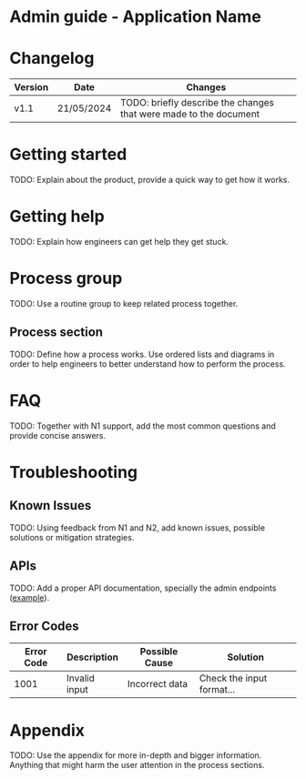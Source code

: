 # Admin guide - Application Name

# Changelog

| Version | Date | Changes |
|---------|------------|----------|
| v1.1    | 21/05/2024 | TODO: briefly describe the changes that were made to the document |

# Getting started

TODO: Explain about the product, provide a quick way to get how it works.

# Getting help

TODO: Explain how engineers can get help they get stuck.

# Process group

TODO: Use a routine group to keep related process together.

## Process section

TODO: Define how a process works. Use ordered lists and diagrams in order to
help engineers to better understand how to perform the process.

# FAQ

TODO: Together with N1 support, add the most common questions and provide concise answers.

# Troubleshooting

## Known Issues

TODO: Using feedback from N1 and N2, add known issues, possible solutions or mitigation strategies.

## APIs

TODO: Add a proper API documentation, specially the admin endpoints ([example](https://runtime-manager.prd.stackspot.com/swagger-ui/index.html#/Admin)).

## Error Codes

| Error Code | Description | Possible Cause | Solution |
|------------|--------------|----------------|----------|
| 1001       | Invalid input| Incorrect data | Check the input format...|

# Appendix

TODO: Use the appendix for more in-depth and bigger information. Anything that
might harm the user attention in the process sections.
